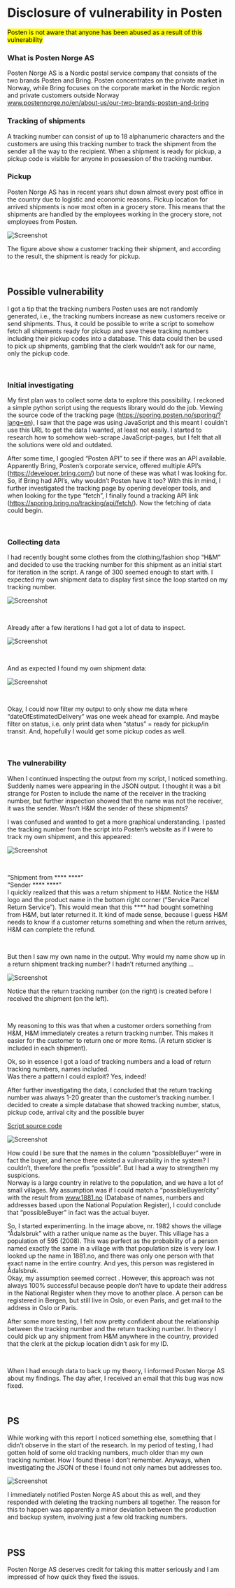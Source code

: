 # Disclosure of vulnerability in Posten

<mark>Posten is not aware that anyone has been abused as a result of this vulnerability</mark>
&nbsp;  


### What is Posten Norge AS  
Posten Norge AS is a Nordic postal service company that consists of the two brands Posten and Bring. 
Posten concentrates on the private market in Norway, while Bring focuses on the corporate market in the Nordic region and private customers outside Norway  
www.postennorge.no/en/about-us/our-two-brands-posten-and-bring  

### Tracking of shipments   
A tracking number can consist of up to 18 alphanumeric characters and the customers are using this tracking number to track the shipment from the sender all the way to the recipient.
When a shipment is ready for pickup, a pickup code is visible for anyone in possession of the tracking number. 

### Pickup    
Posten Norge AS has in recent years shut down almost every post office in the country due to logistic and economic reasons. Pickup location for arrived shipments is now most often in a grocery store. This means that the shipments are handled by the employees working in the grocery store, not employees from Posten.



![Screenshot](images/trackingHome.jpg?raw=true)


The figure above show a customer tracking their shipment, and according to the result, the shipment  is ready for pickup. 

&nbsp;
## Possible vulnerability    
I got a tip that the tracking numbers Posten uses are not randomly generated, i.e., the tracking numbers increase as new customers receive or send shipments. Thus, it could be possible to write a script to somehow fetch all shipments ready for pickup and save these tracking numbers including their pickup codes into a database.
This data could then be used to pick up shipments, gambling that the clerk wouldn’t ask for our name, only the pickup code.

&nbsp;
### Initial investigating    
My first plan was to collect some data to explore this possibility. I reckoned a simple python script using the requests library would do the job. Viewing the source code of the tracking page (https://sporing.posten.no/sporing/?lang=en), I saw that the page was using JavaScript and this meant I couldn’t use this URL to get the data I wanted, at least not easily. I started to research how to somehow web-scrape JavaScript-pages, but I felt that all the solutions were old and outdated.  

After some time, I googled “Posten API” to see if there was an API available. Apparently Bring, Posten’s corporate service, offered multiple API’s (https://developer.bring.com/) but none of these was what I was looking for. So, if Bring had API’s, why wouldn’t Posten have it too?
With this in mind, I further investigated the tracking page by opening developer tools, and when looking for the type “fetch”, I finally found a tracking API link (https://sporing.bring.no/tracking/api/fetch/).
Now the fetching of data could begin. 

&nbsp;
### Collecting data   
I had recently bought some clothes from the clothing/fashion shop “H&M” and decided to use the tracking number for this shipment as an initial start for iteration in the script. A range of 300 seemed enough to start with. I expected my own shipment data to display first since the loop started on my tracking number.


![Screenshot](images/firstScript.jpg?raw=true)

&nbsp;  

Already after a few iterations I had got a lot of data to inspect.  


![Screenshot](images/initialResult.JPG?raw=true)

&nbsp;  

And as expected I found my own shipment data:  


![Screenshot](images/jsonPrettyEx1.JPG?raw=true)

&nbsp;  

Okay, I could now filter my output to only show me data where “dateOfEstimatedDelivery” was one week ahead for example. And maybe filter on status, i.e. only print data when “status” = ready for pickup/in transit. And, hopefully I would get some pickup codes as well.  

&nbsp;

### The vulnerability  
When I continued inspecting the output from my script, I noticed something. Suddenly names were appearing in the JSON output. I thought it was a bit strange for Posten to include the name of the receiver in the tracking number, but further inspection showed that the name was not the receiver, it was the sender. Wasn’t H&M the sender of these shipments?  

I was confused and wanted to get a more graphical understanding. I pasted the tracking number from the script into Posten’s website as if I were to track my own shipment, and this appeared:

![Screenshot](images/returnWithNameHidden.jpg?raw=true)

&nbsp;  

“Shipment from **** ****”  
“Sender **** ****”  
I quickly realized that this was a return shipment to H&M. Notice the H&M logo and the product name in the bottom right corner (“Service Parcel Return Service”). This would mean that this **** had bought something from H&M, but later returned it.
It kind of made sense, because I guess H&M needs to know if a customer returns something and when the return arrives, H&M can complete the refund.  

  

&nbsp;  

But then I saw my own name in the output. Why would my name show up in a return shipment tracking number? I hadn’t returned anything ...

![Screenshot](images/trackingReturn.jpg?raw=true)


Notice that the return tracking number (on the right) is created before I received the shipment (on the left). 

&nbsp;  

My reasoning to this was that when a customer orders something from H&M, H&M immediately creates a return tracking number. This makes it easier for the customer to return one or more items. (A return sticker is included in each shipment).  

Ok, so in essence I got a load of tracking numbers and a load of return tracking numbers, names included.  
Was there a pattern I could exploit? Yes, indeed!  

After further investigating the data, I concluded that the return tracking number was always 1-20 greater than the customer’s tracking number.
I decided to create a simple database that showed tracking number, status, pickup code, arrival city and the possible buyer  

[Script source code](https://github.com/b1nbash/b1nbash.github.io/tree/main/script/fetchTrackingNo.py)
&nbsp;  


![Screenshot](images/possibleBuyersHidden.jpg?raw=true)  

How could I be sure that the names in the column “possibleBuyer” were in fact the buyer, and hence there existed a vulnerability in the system? I couldn’t, therefore the prefix “possible”. But I had a way to strengthen my suspicions.  
Norway is a large country in relative to the population, and we have a lot of small villages. My assumption was if I could match a “possibleBuyer/city” with the result from www.1881.no (Database of names, numbers and addresses based upon the National Population Register), I could conclude that “possibleBuyer” in fact was the actual buyer. 

So, I started experimenting. In the image above, nr. 1982 shows the village “Ådalsbruk” with a rather unique name as the buyer. This village has a population of 595 (2008). This was perfect as the probability of a person named exactly the same in a village with that population size is very low. I looked up the name in 1881.no, and there was only one person with that exact name in the entire country. And yes, this person was registered in Ådalsbruk.  
Okay, my assumption seemed correct . However, this approach was not always 100% successful because people don’t have to update their address in the National Register when they move to another place. A person can be registered in Bergen, but still live in Oslo, or even Paris, and get mail to the address in Oslo or Paris.  

After some more testing, I felt now pretty confident about the relationship between the tracking number and the return tracking number. In theory I could pick up any shipment from H&M anywhere in the country, provided that the clerk at the pickup location didn’t ask for my ID.  

&nbsp;  

When I had enough data to back up my theory, I informed Posten Norge AS about my findings. The day after, I received an email that this bug was now fixed.  


&nbsp;
&nbsp;
## PS  

While working with this report I noticed something else, something that I didn’t observe in the start of the research.
In my period of testing, I had gotten hold of some old tracking numbers, much older than my own tracking number. How I found these I don’t remember. 
Anyways, when investigating the JSON of these I found not only names but addresses too.  


![Screenshot](images/nameAndAddress.jpg?raw=true)

I immediately notified Posten Norge AS about this as well, and they responded with deleting the tracking numbers all together. The reason for this to happen was apparently a minor deviation between the production and backup system, involving just a few old tracking numbers.  

&nbsp;
&nbsp;
## PSS  

Posten Norge AS deserves credit for taking this matter seriously and I am impressed of how quick they fixed the issues.

